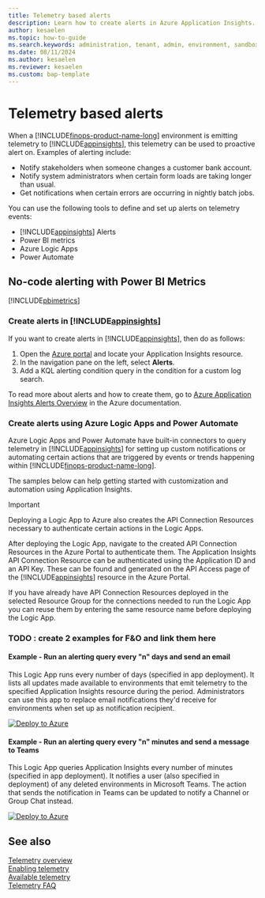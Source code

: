 ```yaml
---
title: Telemetry based alerts
description: Learn how to create alerts in Azure Application Insights.  
author: kesaelen
ms.topic: how-to-guide
ms.search.keywords: administration, tenant, admin, environment, sandbox, telemetry
ms.date: 08/11/2024
ms.author: kesaelen
ms.reviewer: kesaelen
ms.custom: bap-template
---
```


# Telemetry based alerts
When a [!INCLUDE[finops-product-name-long](../monitoring-telemetry/includes/finops-product-name-long.md)] environment is emitting telemetry to [!INCLUDE[appinsights](../monitoring-telemetry/includes/azure-appinsights-name.md)], this telemetry can be used to proactive alert on. Examples of alerting include:
- Notify stakeholders when someone changes a customer bank account.
- Notify system administrators when certain form loads are taking longer than usual.
- Get notifications when certain errors are occurring in nightly batch jobs.

You can use the following tools to define and set up alerts on telemetry events:

- [!INCLUDE[appinsights](../monitoring-telemetry/includes/azure-appinsights-name.md)] Alerts
- Power BI metrics
- Azure Logic Apps
- Power Automate

## No-code alerting with Power BI Metrics

[!INCLUDE[pbimetrics](../monitoring-telemetry/includes/include-telemetry-alerting-powerbi-metrics.md)]

### Create alerts in [!INCLUDE[appinsights](../monitoring-telemetry/includes/azure-appinsights-name.md)]

If you want to create alerts in [!INCLUDE[appinsights](../monitoring-telemetry/includes/azure-appinsights-name.md)], then do as follows:

1. Open the [Azure portal](https://portal.azure.com) and locate your Application Insights resource.
2. In the navigation pane on the left, select **Alerts**.
3. Add a KQL alerting condition query in the condition for a custom log search.

To read more about alerts and how to create them, go to [Azure Application Insights Alerts Overview](https://learn.microsoft.com/azure/azure-monitor/alerts/alerts-overview) in the Azure documentation. 

### Create alerts using Azure Logic Apps and Power Automate

Azure Logic Apps and Power Automate have built-in connectors to query telemetry in [!INCLUDE[appinsights](../monitoring-telemetry/includes/azure-appinsights-name.md)] for setting up custom notifications or automating certain actions that are triggered by events or trends happening within [!INCLUDE[finops-product-name-long](../monitoring-telemetry/includes/finops-product-name-long.md)].

The samples below can help getting started with customization and automation using Application Insights.

> [!IMPORTANT]
> Deploying a Logic App to Azure also creates the API Connection Resources necessary to authenticate certain actions in the Logic Apps.
>
> After deploying the Logic App, navigate to the created API Connection Resources in the Azure Portal to authenticate them. The Application Insights API Connection Resource can be authenticated using the Application ID and an API Key. These can be found and generated on the API Access page of the [!INCLUDE[appinsights](../monitoring-telemetry/includes/azure-appinsights-name.md)] resource in the Azure Portal.
>
> If you have already have API Connection Resources deployed in the selected Resource Group for the connections needed to run the Logic App you can reuse them by entering the same resource name before deploying the Logic App.

### TODO : create 2 examples for F&O and link them here

#### Example - Run an alerting query every "n" days and send an email

This Logic App runs every number of days (specified in app deployment). It lists all updates made available to environments that emit telemetry to the specified Application Insights resource during the period. Administrators can use this app to replace email notifications they'd receive for environments when set up as notification recipient.

[![Deploy to Azure](https://aka.ms/deploytoazurebutton)](https://portal.azure.com/#create/Microsoft.Template/uri/https%3A%2F%2Fraw.githubusercontent.com%2Fmicrosoft%2FBCTech%2Fmaster%2Fsamples%2FAppInsights%2FAlerts%2FAvailableUpdatesNotification.json)

#### Example - Run an alerting query every "n" minutes and send a message to Teams

This Logic App queries Application Insights every number of minutes (specified in app deployment). It notifies a user (also specified in deployment) of any deleted environments in Microsoft Teams. The action that sends the notification in Teams can be updated to notify a Channel or Group Chat instead.

[![Deploy to Azure](https://aka.ms/deploytoazurebutton)](https://portal.azure.com/#create/Microsoft.Template/uri/https%3A%2F%2Fraw.githubusercontent.com%2Fmicrosoft%2FBCTech%2Fmaster%2Fsamples%2FAppInsights%2FAlerts%2FDeletedEnvironmentNotification.json)




## See also
[Telemetry overview](telemetry-overview.md)  
[Enabling telemetry](telemetry-enable-application-insights.md)  
[Available telemetry](telemetry-available-telemetry.md)  
[Telemetry FAQ](telemetry-faq.md)